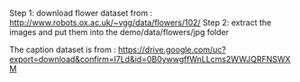Step 1: download flower dataset from : http://www.robots.ox.ac.uk/~vgg/data/flowers/102/
Step 2: extract the images and put them into the demo/data/flowers/jpg folder

The caption dataset is from : https://drive.google.com/uc?export=download&confirm=l7Ld&id=0B0ywwgffWnLLcms2WWJQRFNSWXM
